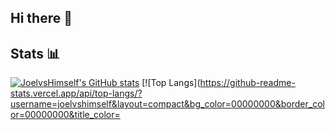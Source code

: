 ## Hi there 👋

## __Stats__ 📊

<!--- * __General__: -->

[![JoelvsHimself's GitHub stats](https://github-readme-stats.vercel.app/api?username=joelvshimself&theme=default&show_icons=true&bg_color=00000000&border_color=00000000&title_color=4892FF&icon_color=4892FF&text_color=78818d&hide=prs,issues "JoelvsHimself's GitHub Stats")](https://github.com/joelvshimself)
[![Top Langs](https://github-readme-stats.vercel.app/api/top-langs/?username=joelvshimself&layout=compact&bg_color=00000000&border_color=00000000&title_color=



<!--
**joelvshimself/joelvshimself** is a ✨ _special_ ✨ repository because its `README.md` (this file) appears on your GitHub profile.

Here are some ideas to get you started:

- 🔭 I’m currently working on ...
- 🌱 I’m currently learning ...
- 👯 I’m looking to collaborate on ...
- 🤔 I’m looking for help with ...
- 💬 Ask me about ...
- 📫 How to reach me: ...
- 😄 Pronouns: ...
- ⚡ Fun fact: ...
-->

